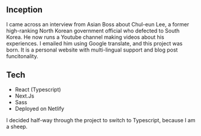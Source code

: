 ## Inception
I came across an interview from Asian Boss about Chul-eun Lee, a former high-ranking North Korean government official who defected to South Korea. He now runs a Youtube channel making videos about his experiences. I emailed him using Google translate, and this project was born. It is a personal website with multi-lingual support and blog post funcitonality.

## Tech
- React (Typescript)
- Next.Js
- Sass
- Deployed on Netlify

I decided half-way through the project to switch to Typescript, because I am a sheep.
